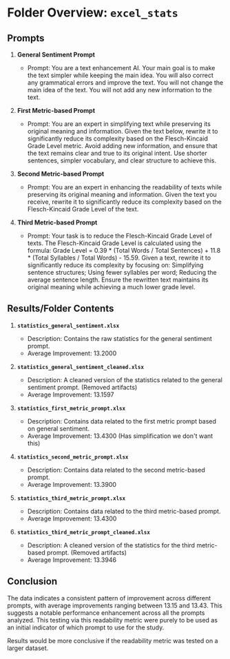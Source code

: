 # Folder Overview: `excel_stats`

## Prompts

1. **General Sentiment Prompt**
   - Prompt: You are a text enhancement AI. Your main goal is to make the text simpler while keeping the main idea. You will also correct any grammatical errors and improve the text. You will not change the main idea of the text. You will not add any new information to the text.

2. **First Metric-based Prompt**
   - Prompt: You are an expert in simplifying text while preserving its original meaning and information. Given the text below, rewrite it to significantly reduce its complexity based on the Flesch-Kincaid Grade Level metric. Avoid adding new information, and ensure that the text remains clear and true to its original intent. Use shorter sentences, simpler vocabulary, and clear structure to achieve this.

3. **Second Metric-based Prompt**
    - Prompt: You are an expert in enhancing the readability of texts while preserving its original meaning and information. Given the text you receive, rewrite it to significantly reduce its complexity based on the Flesch-Kincaid Grade Level of the text.

4. **Third Metric-based Prompt**
    - Prompt: Your task is to reduce the Flesch-Kincaid Grade Level of texts. The Flesch-Kincaid Grade Level is calculated using the formula: Grade Level = 0.39 * (Total Words / Total Sentences) + 11.8 * (Total Syllables / Total Words) - 15.59. Given a text, rewrite it to significantly reduce its complexity by focusing on: Simplifying sentence structures; Using fewer syllables per word; Reducing the average sentence length. Ensure the rewritten text maintains its original meaning while achieving a much lower grade level.

## Results/Folder Contents

1. **`statistics_general_sentiment.xlsx`**
   - Description: Contains the raw statistics for the general sentiment prompt.
   - Average Improvement: 13.2000

2. **`statistics_general_sentiment_cleaned.xlsx`**
   - Description: A cleaned version of the statistics related to the general sentiment prompt. (Removed artifacts)
   - Average Improvement: 13.1597

3. **`statistics_first_metric_prompt.xlsx`**
   - Description: Contains data related to the first metric prompt based on general sentiment.
   - Average Improvement: 13.4300 (Has simplification we don't want this)

4. **`statistics_second_metric_prompt.xlsx`**
   - Description: Contains data related to the second metric-based prompt.
   - Average Improvement: 13.3900

5. **`statistics_third_metric_prompt.xlsx`**
   - Description: Contains data related to the third metric-based prompt.
   - Average Improvement: 13.4300

6. **`statistics_third_metric_prompt_cleaned.xlsx`**
   - Description: A cleaned version of the statistics for the third metric-based prompt. (Removed artifacts)
   - Average Improvement: 13.3946

## Conclusion

The data indicates a consistent pattern of improvement across different prompts, with average improvements ranging between 13.15 and 13.43. This suggests a notable performance enhancement across all the prompts analyzed. This testing via this readability metric were purely to be used as an initial indicator of which prompt to use for the study.

Results would be more conclusive if the readability metric was tested on a larger dataset.
